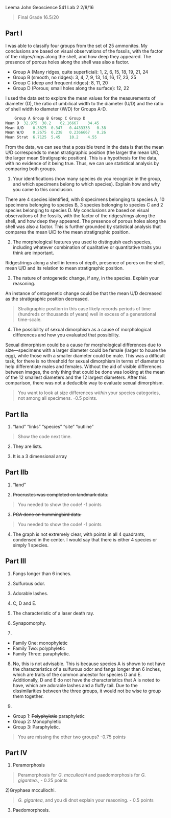 Leema John
Geoscience 541
Lab 2
2/8/16 

> Final Grade 16.5/20

## Part I

I was able to classify four groups from the set of 25 ammonites. My conclusions are based on visual observations of the fossils, with the factor of the ridges/rings along the shell, and how deep they appeared. The presence of porous holes along the shell was also a factor. 

+ Group A (Many ridges, quite superficial): 1, 2, 6, 15, 18, 19, 21, 24
+ Group B (smooth, no ridges): 3, 4, 7, 9, 13, 14, 16, 17, 23, 25
+ Group C (deep and frequent ridges): 8, 11, 20
+ Group D (Porous; small holes along the surface): 12, 22

I used the data set to explore the mean values for the measurements of diameter (D), the ratio of umbilical width to the diameter (U/D) and the ratio of shell width to diameter (W/D) for Groups A-D. 

````R
	Group A	Group B	Group C	Group D 
Mean D	32.975	38.2	62.16667	34.45
Mean U/D	0.3825	0.347	0.4433333	0.38
Mean W/D	0.2675	0.238	0.2366667	0.26
Mean Strat 	6.7125	5.45	10.2	4.55
````


From the data, we can see that a possible trend in the data is that the mean U/D corresponds to mean stratigraphic position (the larger the mean U/D, the larger mean Stratigraphic position). This is a hypothesis for the data, with no evidence of it being true. Thus, we can use statistical analysis by comparing both groups. 

1) Your identifications (how many species do you recognize in the group, and which specimens belong to which species). Explain how and why you came to this conclusion.

There are 4 species identified, with 8 specimens belonging to species A, 10 specimens belonging to species B, 3 species belonging to species C and 2 species belonging to species D. My conclusions are based on visual observations of the fossils, with the factor of the ridges/rings along the shell, and how deep they appeared. The presence of porous holes along the shell was also a factor. This is further grounded by statistical analysis that compares the mean U/D to the mean stratigraphic position. 

2) The morphological features you used to distinguish each species, including whatever combination of qualitative or quantitative traits you think are important.

Ridges/rings along a shell in terms of depth, presence of pores on the shell, mean U/D and its relation to mean stratigraphic position. 

3) The nature of ontogenetic change, if any, in the species. Explain your reasoning.

An instance of ontogenetic change could be that the mean U/D decreased as the stratigraphic position decreased.

> Stratigraphic position in this case likely records periods of time (hundreds or thousands of years) well in excess of a generational time-scale.

4) The possibility of sexual dimorphism as a cause of morphological differences and how you evaluated that possibility.

Sexual dimorphism could be a cause for morphological differences due to size—specimens with a larger diameter could be female (larger to house the egg), while those with a smaller diameter could be male. This was a difficult task, for there is no threshold for sexual dimorphism in terms of diameter to help differentiate males and females. Without the aid of visible differences between images, the only thing that could be done was looking at the mean of the 12 smallest diameters and the 12 largest diameters. After this comparison, there was not a deducible way to evaluate sexual dimorphism. 

> You want to look at size differences *within* your species categories, not among all specimens. -0.5 points.
 

## Part IIa

1) “land”		“links”		“species”	“site”		“outline”
> Show the code next time.



2) They are lists. 

3) It is a 3 dimensional array

## Part IIb

1) “land”

2) <strike>Procrustes was completed on landmark data.</strike>
> You needed to show the code! -1 points

3) <strike>PCA done on hummingbird data.</strike>
> You needed to show the code! -1 points

4) The graph is not extremely clear, with points in all 4 quadrants, condensed in the center. I would say that there is either 4 species or simply 1 species. 

## Part III

1) Fangs longer than 6 inches. 

2) Sulfurous odor. 

3) Adorable lashes. 

4) C, D and E. 

5) The characteristic of a laser death ray. 

6) Synapomorphy. 

7) 
+ Family One: monophyletic
+ Family Two: polyphyletic
+ Family Three: paraphyletic. 

8) No, this is not advisable. This is because species A is shown to not have the characteristics of a sulfurous odor and fangs longer than 6 inches, which are traits of the common ancestor for species D and E. Additionally, D and E do not have the characteristics that A is noted to have, which are adorable lashes and a fluffy tail. Due to the dissimilarities between the three groups, it would not be wise to group them together. 

9)
+ Group 1: <strike>Polyphyletic</strike> paraphyletic
+ Group 2: Monophyletic
+ Group 3: Paraphyletic. 

> You are missing the other two groups? -0.75 points

## Part IV

1) Peramorphosis

> Peramorphosis for *G. mccullochi* and paedomorphosis for *G. gigantea*., - 0.25 points

2)Gryphaea mccullochi. 

> *G. gigantea*, and you di dnot explain your reasoning. - 0.5 points

3) Paedomorphosis. 

